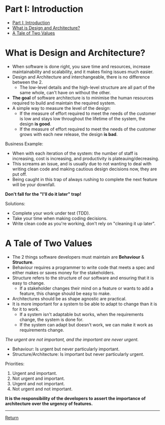 # Part I: Introduction

<!-- TODO: Fix anchors, the build will tell you which ones -->

- [Part I: Introduction](#part-i-introduction)
- [What is Design and Architecture?](#what-is-design-and-architecture)
- [A Tale of Two Values](#a-tale-of-two-values)

# What is Design and Architecture?

- When software is done right, you save time and resources, increase maintainability and scalability, and it makes fixing issues much easier.
- Design and Architecture and interchangeable, there is no difference between the 2.
  - The low-level details and the high-level structure are all part of the same whole, can't have on without the other.
- **The goal** of software architecture is to minimise the human resources required to build and maintain the required system.
- A simple way to measure the level of the design:
  - If the measure of effort required to meet the needs of the customer is low and stays low throughout the lifetime of the system, the design **is good**.
  - If the measure of effort required to meet the needs of the customer grows with each new release, the design **is bad**.

Business Example:

- When with each iteration of the system: the number of staff is increasing, cost is increasing, and productivity is plateauing/decreasing.
- This screams an issue, and is usually due to not wanting to deal with writing clean code and making cautious design decisions now, they are put off.
- Being caught in this trap of always rushing to complete the next feature will be your downfall.

**Don't fall for the "I'll do it later" trap!**

Solutions:

- Complete your work under test (TDD).
- Take your time when making coding decisions.
- Write clean code as you're working, don't rely on "cleaning it up later".

# A Tale of Two Values

- The 2 things software developers must maintain are **Behaviour** & **Structure**.
- Behaviour requires a programmer to write code that meets a spec and either makes or saves money for the stakeholders.
- Structure refers to the structure of our software and ensuring that it is easy to change.
  - If a stakeholder changes their mind on a feature or wants to add a feature, this change should be easy to make.
- Architectures should be as shape agnostic are practical.
- It is more important for a system to be able to adapt to change than it is for it to work.
  - If a system isn't adaptable but works, when the requirements change, the system is done for.
  - If the system can adapt but doesn't work, we can make it work as requirements change.

_The urgent are not important, and the important are never urgent._

- Behaviour: Is urgent but never particularly important.
- Structure/Architecture: Is important but never particularly urgent.

Priorities:

1. Urgent and important.
2. Not urgent and important.
3. Urgent and not important.
4. Not urgent and not important.

**It is the responsibility of the developers to assert the importance of architecture over the urgency of features.**

---

[Return](../)
